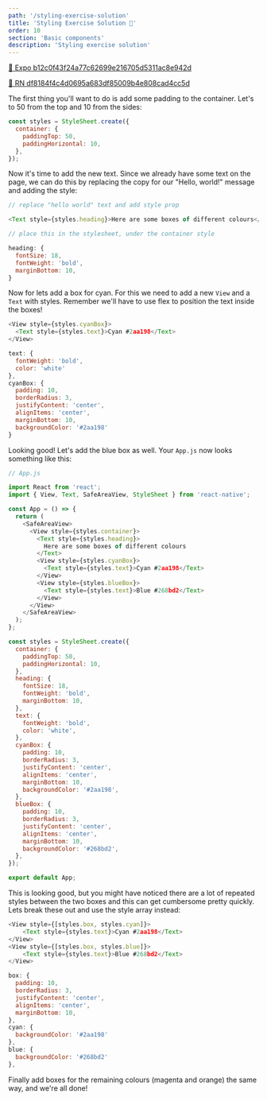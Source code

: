 ```yaml
---
path: '/styling-exercise-solution'
title: 'Styling Exercise Solution 👀'
order: 10
section: 'Basic components'
description: 'Styling exercise solution'
---
```


[🔗 Expo b12c0f43f24a77c62699e216705d5311ac8e942d](https://github.com/kadikraman/AwesomeProjectExpo/commit/b12c0f43f24a77c62699e216705d5311ac8e942d)

[🔗 RN df8184f4c4d0695a683df85009b4e808cad4cc5d](https://github.com/kadikraman/AwesomeProjectRN/commit/df8184f4c4d0695a683df85009b4e808cad4cc5d)

The first thing you'll want to do is add some padding to the container. Let's to 50 from the top and 10 from the sides:

```js
const styles = StyleSheet.create({
  container: {
    paddingTop: 50,
    paddingHorizontal: 10,
  },
});
```

Now it's time to add the new text. Since we already have some text on the page, we can do this by replacing the copy for our "Hello, world!" message and adding the style:

```js
// replace "hello world" text and add style prop

<Text style={styles.heading}>Here are some boxes of different colours</Text>
```

```js
// place this in the stylesheet, under the container style

heading: {
  fontSize: 18,
  fontWeight: 'bold',
  marginBottom: 10,
}
```

Now for lets add a box for cyan. For this we need to add a new `View` and a `Text` with styles. Remember we'll have to use flex to position the text inside the boxes!

```js
<View style={styles.cyanBox}>
  <Text style={styles.text}>Cyan #2aa198</Text>
</View>
```

```js
text: {
  fontWeight: 'bold',
  color: 'white'
},
cyanBox: {
  padding: 10,
  borderRadius: 3,
  justifyContent: 'center',
  alignItems: 'center',
  marginBottom: 10,
  backgroundColor: '#2aa198'
}
```

Looking good! Let's add the blue box as well. Your `App.js` now looks something like this:

```js
// App.js

import React from 'react';
import { View, Text, SafeAreaView, StyleSheet } from 'react-native';

const App = () => {
  return (
    <SafeAreaView>
      <View style={styles.container}>
        <Text style={styles.heading}>
          Here are some boxes of different colours
        </Text>
        <View style={styles.cyanBox}>
          <Text style={styles.text}>Cyan #2aa198</Text>
        </View>
        <View style={styles.blueBox}>
          <Text style={styles.text}>Blue #268bd2</Text>
        </View>
      </View>
    </SafeAreaView>
  );
};

const styles = StyleSheet.create({
  container: {
    paddingTop: 50,
    paddingHorizontal: 10,
  },
  heading: {
    fontSize: 18,
    fontWeight: 'bold',
    marginBottom: 10,
  },
  text: {
    fontWeight: 'bold',
    color: 'white',
  },
  cyanBox: {
    padding: 10,
    borderRadius: 3,
    justifyContent: 'center',
    alignItems: 'center',
    marginBottom: 10,
    backgroundColor: '#2aa198',
  },
  blueBox: {
    padding: 10,
    borderRadius: 3,
    justifyContent: 'center',
    alignItems: 'center',
    marginBottom: 10,
    backgroundColor: '#268bd2',
  },
});

export default App;
```

This is looking good, but you might have noticed there are a lot of repeated styles between the two boxes and this can get cumbersome pretty quickly. Lets break these out and use the style array instead:

```js
<View style={[styles.box, styles.cyan]}>
    <Text style={styles.text}>Cyan #2aa198</Text>
</View>
<View style={[styles.box, styles.blue]}>
    <Text style={styles.text}>Blue #268bd2</Text>
</View>
```

```js
box: {
  padding: 10,
  borderRadius: 3,
  justifyContent: 'center',
  alignItems: 'center',
  marginBottom: 10,
},
cyan: {
  backgroundColor: '#2aa198'
},
blue: {
  backgroundColor: '#268bd2'
},
```

Finally add boxes for the remaining colours (magenta and orange) the same way, and we're all done!
